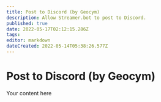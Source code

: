```yaml
---
title: Post to Discord (by Geocym)
description: Allow Streamer.bot to post to Discord.
published: true
date: 2022-05-17T02:12:15.286Z
tags: 
editor: markdown
dateCreated: 2022-05-14T05:38:26.577Z
---
```


# Post to Discord (by Geocym)
Your content here